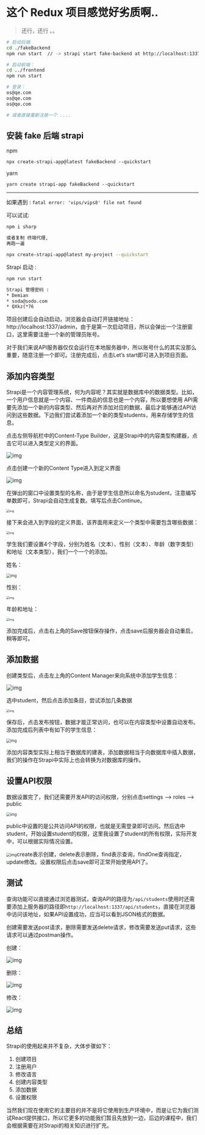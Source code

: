# 这个 Redux 项目感觉好劣质啊..

> 还行，还行 。。



```bash
# 启动后端
cd ./fakeBackend
npm run start  // -> strapi start fake-backend at http://localhost:1337

# 启动前端：
cd ../frontend
npm run start

# 登录：
os@qe.com
os@qe.com
os@qe.com

# 或者直接重新注册一个 ....
```









## 安装 fake 后端 strapi

npm

```
npx create-strapi-app@latest fakeBackend --quickstart
```

yarn

```
yarn create strapi-app fakeBackend --quickstart
```

----

如果遇到 : `fatal error: 'vips/vips8' file not found`

可以试试: 

```bash
npm i sharp

或者复制 终端代理, 
再跑一遍 

npx create-strapi-app@latest my-project --quickstart
```



Strapi 启动 : 

```bash
npm run start
```



```bash
Strapi 管理密码 :
* Demian
* soda@sodo.com
* QXkz(*76
```



项目创建后会自动启动，浏览器会自动打开链接地址：http://localhost:1337/admin，由于是第一次启动项目，所以会弹出一个注册窗口，这里需要注册一个新的管理员账号。

对于我们来说API服务器仅仅会运行在本地服务器中，所以账号什么的其实没那么重要，随意注册一个即可。注册完成后，点击Let’s start即可进入到项目页面。



## 添加内容类型

Strapi是一个内容管理系统，何为内容呢？其实就是数据库中的数据类型。比如，一个用户信息就是一个内容、一件商品的信息也是一个内容，所以要想使用 API需 要先添加一个新的内容类型、然后再对齐添加对应的数据，最后才能够通过API访问到这些数据。下边我们尝试着添加一个新的类型students，用来存储学生的信息。

点击左侧导航栏中的Content-Type Builder，这是Strapi中的内容类型构建器，点击它可以进入类型定义的界面。

![img](https://my-wp.oss-cn-beijing.aliyuncs.com/wp-content/uploads/2022/05/20220516161232525.png)

点击创建一个新的Content Type进入到定义界面

![img](https://my-wp.oss-cn-beijing.aliyuncs.com/wp-content/uploads/2022/05/20220516161346751.png)

在弹出的窗口中设置类型的名称，由于是学生信息所以命名为student，注意编写单数即可，Strapi会自动生成复数。填写后点击Continue。




<img src="https://my-wp.oss-cn-beijing.aliyuncs.com/wp-content/uploads/2022/05/20220516161426917.png" alt="img" style="zoom:50%;" />

接下来会进入到字段的定义界面，该界面用来定义一个类型中需要包含哪些数据：

<img src="https://my-wp.oss-cn-beijing.aliyuncs.com/wp-content/uploads/2022/05/20220516161647586.png" alt="img" style="zoom:50%;" />

学生我们要设置4个字段，分别为姓名（文本）、性别（文本）、年龄（数字类型）和地址（文本类型），我们一个一个的添加。

姓名：

<img src="https://my-wp.oss-cn-beijing.aliyuncs.com/wp-content/uploads/2022/05/20220516162411780.png" alt="img" style="zoom:67%;" />

性别：

<img src="https://my-wp.oss-cn-beijing.aliyuncs.com/wp-content/uploads/2022/05/20220516162822469.png" alt="img" style="zoom:50%;" />

年龄和地址：

<img src="https://my-wp.oss-cn-beijing.aliyuncs.com/wp-content/uploads/2022/05/20220516163450219.png" alt="img" style="zoom:50%;" />

添加完成后，点击右上角的Save按钮保存操作，点击save后服务器会自动重启，稍等即可。





## 添加数据

创建类型后，点击左上角的Content Manager来向系统中添加学生信息：


![img](https://my-wp.oss-cn-beijing.aliyuncs.com/wp-content/uploads/2022/05/20220516163733988.png)

选中student，然后点击添加条目，尝试添加几条数据



<img src="https://my-wp.oss-cn-beijing.aliyuncs.com/wp-content/uploads/2022/05/20220516163845649-1024x264.png" alt="img" style="zoom:50%;" />

保存后，点击发布按钮，数据才能正常访问，也可以在内容类型中设置自动发布。添加完成后列表中有如下的学生信息：

<img src="https://my-wp.oss-cn-beijing.aliyuncs.com/wp-content/uploads/2022/05/20220516164113122-1024x195.png" alt="img" style="zoom:67%;" />

添加内容类型实际上相当于数据库的建表，添加数据相当于向数据库中插入数据，我们的操作在Strapi中实际上也会转换为对数据库的操作。



## 设置API权限

数据设置完了，我们还需要开发API的访问权限，分别点击settings –> roles –> public

<img src="https://my-wp.oss-cn-beijing.aliyuncs.com/wp-content/uploads/2022/05/20220516170117749.png" alt="img" style="zoom:67%;" />

public中设置的是公共访问API的权限，也就是无需登录即可访问。然后选中student，开始设置student的权限，这里我设置了student的所有权限，实际开发中，可以根据实际情况设置。

<img src="https://my-wp.oss-cn-beijing.aliyuncs.com/wp-content/uploads/2022/05/20220516170307522.png" alt="img" style="zoom:67%;" />create表示创建，delete表示删除，find表示查询，findOne查询指定，update修改。设置权限后点击save即可正常开始使用API了。



## 测试

查询功能可以直接通过浏览器测试，查询API的路径为`/api/students`使用时还需要添加上服务器的路径即`http://localhost:1337/api/students`，直接在浏览器中访问该地址，如果API设置成功，应当可以看到JSON格式的数据。

创建需要发送post请求，删除需要发送delete请求，修改需要发送put请求，这些请求可以通过postman操作。

创建：

![img](https://my-wp.oss-cn-beijing.aliyuncs.com/wp-content/uploads/2022/05/20220516172142493-1024x785.png)

删除：

![img](https://my-wp.oss-cn-beijing.aliyuncs.com/wp-content/uploads/2022/05/20220516172252853.png)

修改：

![img](https://my-wp.oss-cn-beijing.aliyuncs.com/wp-content/uploads/2022/05/20220516172533931.png)

## 总结

Strapi的使用起来并不复杂，大体步骤如下：

1. 创建项目
2. 注册用户
3. 修改语言
4. 创建内容类型
5. 添加数据
6. 设置权限

当然我们现在使用它的主要目的并不是将它使用到生产环境中，而是让它为我们测试React提供接口，所以它更多的功能我们暂且先放到一边，后边的课程中，我们会根据需要在对Strapi的相关知识进行扩充。	